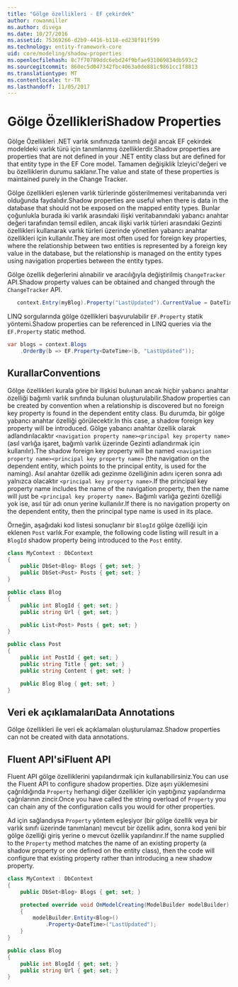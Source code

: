 ```yaml
---
title: "Gölge özellikleri - EF çekirdek"
author: rowanmiller
ms.author: divega
ms.date: 10/27/2016
ms.assetid: 75369266-d2b9-4416-b118-ed238f81f599
ms.technology: entity-framework-core
uid: core/modeling/shadow-properties
ms.openlocfilehash: 8c7f70789ddc6ebd24f9bfae931069834db593c2
ms.sourcegitcommit: 860ec5d047342fbc4063a0de881c9861cc1f8813
ms.translationtype: MT
ms.contentlocale: tr-TR
ms.lasthandoff: 11/05/2017
---
```

# <a name="shadow-properties"></a><span data-ttu-id="a453c-102">Gölge Özellikleri</span><span class="sxs-lookup"><span data-stu-id="a453c-102">Shadow Properties</span></span>

<span data-ttu-id="a453c-103">Gölge Özellikleri .NET varlık sınıfınızda tanımlı değil ancak EF çekirdek modeldeki varlık türü için tanımlanmış özelliklerdir.</span><span class="sxs-lookup"><span data-stu-id="a453c-103">Shadow properties are properties that are not defined in your .NET entity class but are defined for that entity type in the EF Core model.</span></span> <span data-ttu-id="a453c-104">Tamamen değişiklik İzleyici'değeri ve bu özelliklerin durumu saklanır.</span><span class="sxs-lookup"><span data-stu-id="a453c-104">The value and state of these properties is maintained purely in the Change Tracker.</span></span>

<span data-ttu-id="a453c-105">Gölge özellikleri eşlenen varlık türlerinde gösterilmemesi veritabanında veri olduğunda faydalıdır.</span><span class="sxs-lookup"><span data-stu-id="a453c-105">Shadow properties are useful when there is data in the database that should not be exposed on the mapped entity types.</span></span> <span data-ttu-id="a453c-106">Bunlar çoğunlukla burada iki varlık arasındaki ilişki veritabanındaki yabancı anahtar değeri tarafından temsil edilen, ancak ilişki varlık türleri arasındaki Gezinti özellikleri kullanarak varlık türleri üzerinde yönetilen yabancı anahtar özellikleri için kullanılır.</span><span class="sxs-lookup"><span data-stu-id="a453c-106">They are most often used for foreign key properties, where the relationship between two entities is represented by a foreign key value in the database, but the relationship is managed on the entity types using navigation properties between the entity types.</span></span>

<span data-ttu-id="a453c-107">Gölge özellik değerlerini alınabilir ve aracılığıyla değiştirilmiş `ChangeTracker` API.</span><span class="sxs-lookup"><span data-stu-id="a453c-107">Shadow property values can be obtained and changed through the `ChangeTracker` API.</span></span>

``` csharp
   context.Entry(myBlog).Property("LastUpdated").CurrentValue = DateTime.Now;
```

<span data-ttu-id="a453c-108">LINQ sorgularında gölge özellikleri başvurulabilir `EF.Property` statik yöntemi.</span><span class="sxs-lookup"><span data-stu-id="a453c-108">Shadow properties can be referenced in LINQ queries via the `EF.Property` static method.</span></span>

``` csharp
var blogs = context.Blogs
    .OrderBy(b => EF.Property<DateTime>(b, "LastUpdated"));
```

## <a name="conventions"></a><span data-ttu-id="a453c-109">Kurallar</span><span class="sxs-lookup"><span data-stu-id="a453c-109">Conventions</span></span>

<span data-ttu-id="a453c-110">Gölge özellikleri kurala göre bir ilişkisi bulunan ancak hiçbir yabancı anahtar özelliği bağımlı varlık sınıfında bulunan oluşturulabilir.</span><span class="sxs-lookup"><span data-stu-id="a453c-110">Shadow properties can be created by convention when a relationship is discovered but no foreign key property is found in the dependent entity class.</span></span> <span data-ttu-id="a453c-111">Bu durumda, bir gölge yabancı anahtar özelliği görülecektir.</span><span class="sxs-lookup"><span data-stu-id="a453c-111">In this case, a shadow foreign key property will be introduced.</span></span> <span data-ttu-id="a453c-112">Gölge yabancı anahtar özellik olarak adlandırılacaktır `<navigation property name><principal key property name>` (asıl varlığa işaret, bağımlı varlık üzerinde Gezinti adlandırmak için kullanılır).</span><span class="sxs-lookup"><span data-stu-id="a453c-112">The shadow foreign key property will be named `<navigation property name><principal key property name>` (the navigation on the dependent entity, which points to the principal entity, is used for the naming).</span></span> <span data-ttu-id="a453c-113">Asıl anahtar özellik adı gezinme özelliğinin adını içeren sonra adı yalnızca olacaktır `<principal key property name>`.</span><span class="sxs-lookup"><span data-stu-id="a453c-113">If the principal key property name includes the name of the navigation property, then the name will just be `<principal key property name>`.</span></span> <span data-ttu-id="a453c-114">Bağımlı varlığa gezinti özelliği yok ise, asıl tür adı onun yerine kullanılır.</span><span class="sxs-lookup"><span data-stu-id="a453c-114">If there is no navigation property on the dependent entity, then the principal type name is used in its place.</span></span>

<span data-ttu-id="a453c-115">Örneğin, aşağıdaki kod listesi sonuçlanır bir `BlogId` gölge özelliği için eklenen `Post` varlık.</span><span class="sxs-lookup"><span data-stu-id="a453c-115">For example, the following code listing will result in a `BlogId` shadow property being introduced to the `Post` entity.</span></span>

<!-- [!code-csharp[Main](samples/core/Modeling/Conventions/Samples/ShadowForeignKey.cs)] -->
``` csharp
class MyContext : DbContext
{
    public DbSet<Blog> Blogs { get; set; }
    public DbSet<Post> Posts { get; set; }
}

public class Blog
{
    public int BlogId { get; set; }
    public string Url { get; set; }

    public List<Post> Posts { get; set; }
}

public class Post
{
    public int PostId { get; set; }
    public string Title { get; set; }
    public string Content { get; set; }

    public Blog Blog { get; set; }
}
```

## <a name="data-annotations"></a><span data-ttu-id="a453c-116">Veri ek açıklamaları</span><span class="sxs-lookup"><span data-stu-id="a453c-116">Data Annotations</span></span>

<span data-ttu-id="a453c-117">Gölge özellikleri ile veri ek açıklamaları oluşturulamaz.</span><span class="sxs-lookup"><span data-stu-id="a453c-117">Shadow properties can not be created with data annotations.</span></span>

## <a name="fluent-api"></a><span data-ttu-id="a453c-118">Fluent API'si</span><span class="sxs-lookup"><span data-stu-id="a453c-118">Fluent API</span></span>

<span data-ttu-id="a453c-119">Fluent API gölge özelliklerini yapılandırmak için kullanabilirsiniz.</span><span class="sxs-lookup"><span data-stu-id="a453c-119">You can use the Fluent API to configure shadow properties.</span></span> <span data-ttu-id="a453c-120">Dize aşırı yüklemesini çağrıldığında `Property` herhangi diğer özellikler için yaptığınız yapılandırma çağrılarının zincir.</span><span class="sxs-lookup"><span data-stu-id="a453c-120">Once you have called the string overload of `Property` you can chain any of the configuration calls you would for other properties.</span></span>

<span data-ttu-id="a453c-121">Ad için sağlandıysa `Property` yöntem eşleşiyor (bir gölge özellik veya bir varlık sınıfı üzerinde tanımlanan) mevcut bir özellik adını, sonra kod yeni bir gölge özelliği giriş yerine o mevcut özellik yapılandırır.</span><span class="sxs-lookup"><span data-stu-id="a453c-121">If the name supplied to the `Property` method matches the name of an existing property (a shadow property or one defined on the entity class), then the code will configure that existing property rather than introducing a new shadow property.</span></span>

<!-- [!code-csharp[Main](samples/core/Modeling/FluentAPI/Samples/ShadowProperty.cs?highlight=7,8)] -->
``` csharp
class MyContext : DbContext
{
    public DbSet<Blog> Blogs { get; set; }

    protected override void OnModelCreating(ModelBuilder modelBuilder)
    {
        modelBuilder.Entity<Blog>()
            .Property<DateTime>("LastUpdated");
    }
}

public class Blog
{
    public int BlogId { get; set; }
    public string Url { get; set; }
}
```
